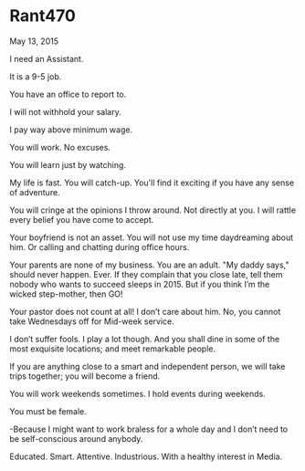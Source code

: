 # Rant470


May 13, 2015

I need an Assistant. 

It is a 9-5 job.

You have an office to report to.

I will not withhold your salary.

I pay way above minimum wage.

You will work. No excuses.

You will learn just by watching. 

My life is fast. You will catch-up. You'll find it exciting if you have any sense of adventure.

You will cringe at the opinions I throw around. Not directly at you. I will rattle every belief you have come to accept. 

Your boyfriend is not an asset. You will not use my time daydreaming about him. Or calling and chatting during office hours.

Your parents are none of my business. You are an adult. "My daddy says," should never happen. Ever. If they complain that you close late, tell them nobody who wants to succeed sleeps in 2015. But if you think I’m the wicked step-mother, then GO! 

Your pastor does not count at all! I don’t care about him. No, you cannot take Wednesdays off for Mid-week service.

I don’t suffer fools. I play a lot though. And you shall dine in some of the most exquisite locations; and meet remarkable people.

If you are anything close to a smart and independent person, we will take trips together; you will become a friend.

You will work weekends sometimes. I hold events during weekends. 

You must be female.

-Because I might want to work braless for a whole day and I don’t need to be self-conscious around anybody.

Educated. Smart. Attentive. Industrious. With a healthy interest in Media.